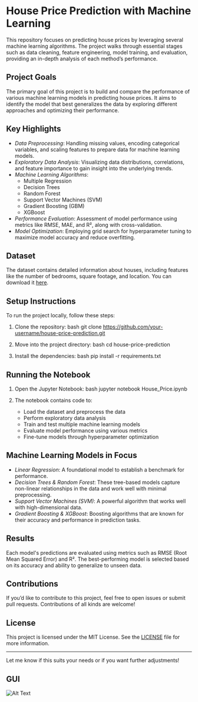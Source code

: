 # House Price Prediction with Machine Learning

This repository focuses on predicting house prices by leveraging several machine learning algorithms. The project walks through essential stages such as data cleaning, feature engineering, model training, and evaluation, providing an in-depth analysis of each method’s performance.

## Project Goals

The primary goal of this project is to build and compare the performance of various machine learning models in predicting house prices. It aims to identify the model that best generalizes the data by exploring different approaches and optimizing their performance.

## Key Highlights

- *Data Preprocessing*: Handling missing values, encoding categorical variables, and scaling features to prepare data for machine learning models.
- *Exploratory Data Analysis*: Visualizing data distributions, correlations, and feature importance to gain insight into the underlying trends.
- *Machine Learning Algorithms*:
  - Multiple Regression
  - Decision Trees
  - Random Forest
  - Support Vector Machines (SVM)
  - Gradient Boosting (GBM)
  - XGBoost
- *Performance Evaluation*: Assessment of model performance using metrics like RMSE, MAE, and R², along with cross-validation.
- *Model Optimization*: Employing grid search for hyperparameter tuning to maximize model accuracy and reduce overfitting.

## Dataset

The dataset contains detailed information about houses, including features like the number of bedrooms, square footage, and location. You can download it [here](insert_link_to_dataset).

## Setup Instructions

To run the project locally, follow these steps:

1. Clone the repository:
   bash
   git clone https://github.com/your-username/house-price-prediction.git
   

2. Move into the project directory:
   bash
   cd house-price-prediction
   

3. Install the dependencies:
   bash
   pip install -r requirements.txt
   

## Running the Notebook

1. Open the Jupyter Notebook:
   bash
   jupyter notebook House_Price.ipynb
   

2. The notebook contains code to:
   - Load the dataset and preprocess the data
   - Perform exploratory data analysis
   - Train and test multiple machine learning models
   - Evaluate model performance using various metrics
   - Fine-tune models through hyperparameter optimization

## Machine Learning Models in Focus

- *Linear Regression*: A foundational model to establish a benchmark for performance.
- *Decision Trees & Random Forest*: These tree-based models capture non-linear relationships in the data and work well with minimal preprocessing.
- *Support Vector Machines (SVM)*: A powerful algorithm that works well with high-dimensional data.
- *Gradient Boosting & XGBoost*: Boosting algorithms that are known for their accuracy and performance in prediction tasks.

## Results

Each model's predictions are evaluated using metrics such as RMSE (Root Mean Squared Error) and R². The best-performing model is selected based on its accuracy and ability to generalize to unseen data.

## Contributions

If you’d like to contribute to this project, feel free to open issues or submit pull requests. Contributions of all kinds are welcome!

## License

This project is licensed under the MIT License. See the [LICENSE](LICENSE) file for more information.

---

Let me know if this suits your needs or if you want further adjustments!

## GUI
![Alt Text](C:\Users\dell\Downloads\Internship_Project\HousepricePred-project2\PRCP-1020-HousePricePred\Data\House_price_gui1.png)
